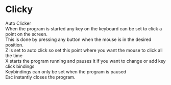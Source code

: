 # Clicky  
Auto Clicker  
When the program is started any key on the keyboard can be set to click a point on the screen.  
This is done by pressing any button when the mouse is in the desired position.  
Z is set to auto click so set this point where you want the mouse to click all the time  
X starts the program running and pauses it if you want to change or add key click bindings  
Keybindings can only be set when the program is paused  
Esc instantly closes the program.  
